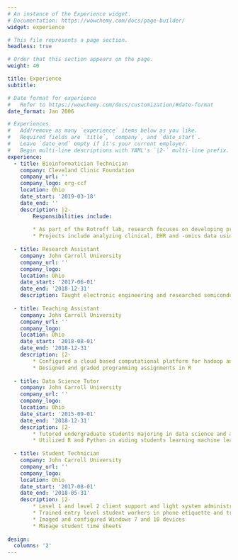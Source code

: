 ```yaml
---
# An instance of the Experience widget.
# Documentation: https://wowchemy.com/docs/page-builder/
widget: experience

# This file represents a page section.
headless: true

# Order that this section appears on the page.
weight: 40

title: Experience
subtitle:

# Date format for experience
#   Refer to https://wowchemy.com/docs/customization/#date-format
date_format: Jan 2006

# Experiences.
#   Add/remove as many `experience` items below as you like.
#   Required fields are `title`, `company`, and `date_start`.
#   Leave `date_end` empty if it's your current employer.
#   Begin multi-line descriptions with YAML's `|2-` multi-line prefix.
experience:
  - title: Bioinformatician Technician
    company: Cleveland Clinic Foundation
    company_url: ''
    company_logo: org-ccf
    location: Ohio
    date_start: '2019-03-18'
    date_end: ''
    description: |2-
        Responsibilities include:
        
        * As part of the Rotroff lab, research focuses on developing predictive signatures and drug response in complex diseases
        * Projects include analyzing clinical, EHR and -omics data using statistical analysis and machine learning
        
  - title: Research Assistant
    company: John Carroll University
    company_url: ''
    company_logo: 
    location: Ohio
    date_start: '2017-06-01'
    date_end: '2018-12-31'
    description: Taught electronic engineering and researched semiconductor physics.
    
  - title: Teaching Assistant
    company: John Carroll University
    company_url: ''
    company_logo: 
    location: Ohio
    date_start: '2018-08-01'
    date_end: '2018-12-31'
    description: |2-
        * Configured a cloud based computational platform for hadoop and python applications
        * Designed and graded programming assignments in R
        
  - title: Data Science Tutor
    company: John Carroll University
    company_url: ''
    company_logo: 
    location: Ohio
    date_start: '2015-09-01'
    date_end: '2018-12-31'
    description: |2-
        * Tutored undergraduate students majoring in data science and assisted with assignments and exam preparation
        * Utilized R and Python in aiding students learning machine learning algorithms
        
  - title: Student Technician
    company: John Carroll University
    company_url: ''
    company_logo: 
    location: Ohio
    date_start: '2017-08-01'
    date_end: '2018-05-31'
    description: |2-
        * Level 1 and level 2 client support and light system administration
        * Trained entry level student workers in phone etiquette and troubleshooting reported issue
        * Imaged and configured Windows 7 and 10 devices
        * Manage student time sheets
        
design:
  columns: '2'
---
```

